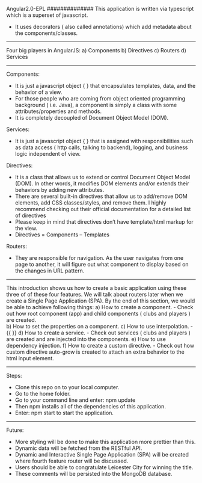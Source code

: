 Angular2.0-EPL 
##############
This application is written via typescript which is a superset of javascript.
- It uses decorators ( also called annotations) which add metadata about the components/classes.
************** 

Four big players in AngularJS:
a) Components
b) Directives
c) Routers
d) Services
************** 

Components:
- It is just a javascript object { } that encapsulates templates, data, and the behavior of a view.
- For those people who are coming from object oriented programming background ( i.e. Java), a component is simply a class with some attributes/properties and methods.
- It is completely decoupled of Document Object Model (DOM).

Services:
- It is just a javascript object { } that is assigned with responsibilities such as data access ( http calls, talking to backend), logging, and business logic independent of view.

Directives:
- It is a class that allows us to extend  or control Document Object Model (DOM). In other words, it modifies DOM elements and/or extends their behaviors by adding new attributes.
- There are several built-in directives that allow us to add/remove DOM elements, add CSS classes/styles, and remove them. I highly recommend checking out their official documentation for a detailed list of directives
- Please keep in mind that directives don’t have template/html markup for the view.
- Directives = Components – Templates

Routers:
- They are responsible for navigation. As the user navigates from one page to another, it will figure out what component to display based on the changes in URL pattern.
************** 

This introduction shows us how to create a basic application using these three of of these four features. We will talk about routers later when we create a Single Page Application (SPA). By the end of this section, we would be able to achieve following things:
a) How to create a component.
	- Check out how root component (app) and child components ( clubs and players ) are created.  
b) How to set the properties on a component.
c) How to use interpolation.
	- {{ }}
d) How to create a service.
	- Check out services ( clubs and players ) are created and are injected into the components.
e) How to use dependency injection.
f) How to create a custom directive.
	- Check out how custom directive auto-grow is created to attach an extra behavior to the html input element.
************** 

Steps:
- Clone this repo on to your local computer.
- Go to the home folder.
- Go to your command line and enter: npm update
- Then npm installs all of the dependencies of this application.
- Enter: npm start to start the application.
************** 

Future:
- More styling will be done to make this application more prettier than this.
- Dynamic data will be fetched from the RESTful API.
- Dynamic and Interactive Single Page Application (SPA) will be created where fourth feature router will be discussed.
- Users should be able to congratulate Leicester City for winning the title.
- These comments will be persisted into the MongoDB database.
